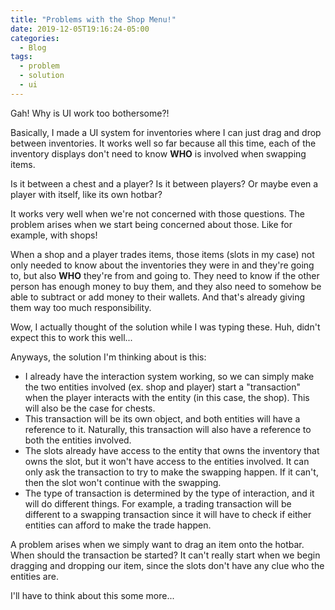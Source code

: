 ```yaml
---
title: "Problems with the Shop Menu!"
date: 2019-12-05T19:16:24-05:00
categories:
  - Blog
tags:
  - problem
  - solution
  - ui
---
```


Gah! Why is UI work too bothersome?!

Basically, I made a UI system for inventories where I can just drag and drop between inventories. It works well so far because all this time, each of the inventory displays don't need to know **WHO** is involved when swapping items.

Is it between a chest and a player? Is it between players? Or maybe even a player with itself, like its own hotbar?

It works very well when we're not concerned with those questions. The problem arises when we start being concerned about those. Like for example, with shops!

When a shop and a player trades items, those items (slots in my case) not only needed to know about the inventories they were in and they're going to, but also **WHO** they're from and going to. They need to know if the other person has enough money to buy them, and they also need to somehow be able to subtract or add money to their wallets. And that's already giving them way too much responsibility.

Wow, I actually thought of the solution while I was typing these. Huh, didn't expect this to work this well...

Anyways, the solution I'm thinking about is this:

- I already have the interaction system working, so we can simply make the two entities involved (ex. shop and player) start a "transaction" when the player interacts with the entity (in this case, the shop). This will also be the case for chests.
- This transaction will be its own object, and both entities will have a reference to it. Naturally, this transaction will also have a reference to both the entities involved.
- The slots already have access to the entity that owns the inventory that owns the slot, but it won't have access to the entities involved. It can only ask the transaction to try to make the swapping happen. If it can't, then the slot won't continue with the swapping.
- The type of transaction is determined by the type of interaction, and it will do different things. For example, a trading transaction will be different to a swapping transaction since it will have to check if either entities can afford to make the trade happen.

A problem arises when we simply want to drag an item onto the hotbar. When should the transaction be started? It can't really start when we begin dragging and dropping our item, since the slots don't have any clue who the entities are.

I'll have to think about this some more...
